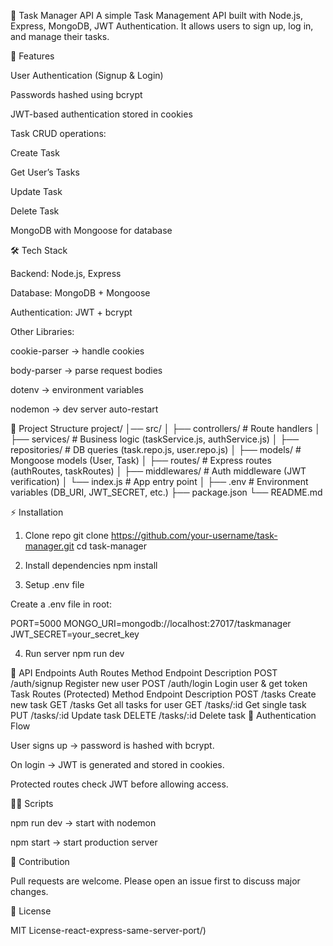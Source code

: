 📝 Task Manager API
A simple Task Management API built with Node.js, Express, MongoDB, JWT Authentication.
It allows users to sign up, log in, and manage their tasks.

🚀 Features

User Authentication (Signup & Login)

Passwords hashed using bcrypt

JWT-based authentication stored in cookies

Task CRUD operations:

Create Task

Get User’s Tasks

Update Task

Delete Task

MongoDB with Mongoose for database

🛠 Tech Stack

Backend: Node.js, Express

Database: MongoDB + Mongoose

Authentication: JWT + bcrypt

Other Libraries:

cookie-parser → handle cookies

body-parser → parse request bodies

dotenv → environment variables

nodemon → dev server auto-restart

📂 Project Structure
project/
│── src/
│   ├── controllers/       # Route handlers
│   ├── services/          # Business logic (taskService.js, authService.js)
│   ├── repositories/      # DB queries (task.repo.js, user.repo.js)
│   ├── models/            # Mongoose models (User, Task)
│   ├── routes/            # Express routes (authRoutes, taskRoutes)
│   ├── middlewares/       # Auth middleware (JWT verification)
│   └── index.js           # App entry point
│
├── .env                   # Environment variables (DB_URI, JWT_SECRET, etc.)
├── package.json
└── README.md

⚡ Installation
1. Clone repo
git clone https://github.com/your-username/task-manager.git
cd task-manager

2. Install dependencies
npm install

3. Setup .env file

Create a .env file in root:

PORT=5000
MONGO_URI=mongodb://localhost:27017/taskmanager
JWT_SECRET=your_secret_key

4. Run server
npm run dev

📌 API Endpoints
Auth Routes
Method	Endpoint	Description
POST	/auth/signup	Register new user
POST	/auth/login	Login user & get token
Task Routes (Protected)
Method	Endpoint	Description
POST	/tasks	Create new task
GET	/tasks	Get all tasks for user
GET	/tasks/:id	Get single task
PUT	/tasks/:id	Update task
DELETE	/tasks/:id	Delete task
🔐 Authentication Flow

User signs up → password is hashed with bcrypt.

On login → JWT is generated and stored in cookies.

Protected routes check JWT before allowing access.

🧑‍💻 Scripts

npm run dev → start with nodemon

npm start → start production server

🤝 Contribution

Pull requests are welcome. Please open an issue first to discuss major changes.

📜 License

MIT License-react-express-same-server-port/)

